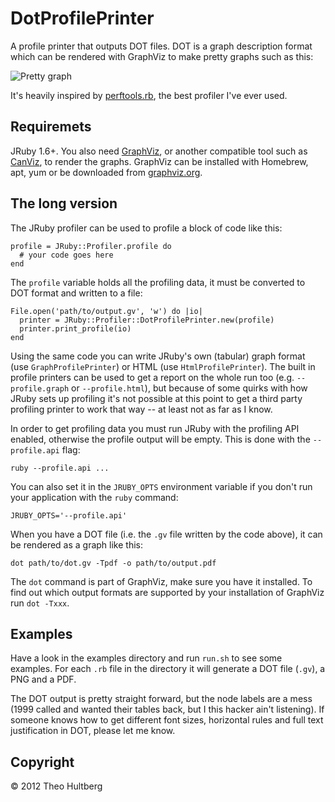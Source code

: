 # DotProfilePrinter

A profile printer that outputs DOT files. DOT is a graph description format which can be rendered with GraphViz to make pretty graphs such as this:

![](https://raw.github.com/iconara/dot_profile_printer/master/examples/example.png "Pretty graph")

It's heavily inspired by [perftools.rb](https://github.com/tmm1/perftools.rb), the best profiler I've ever used.

## Requiremets

JRuby 1.6+. You also need [GraphViz](http://graphviz.org/), or another compatible tool such as [CanViz](http://canviz.org), to render the graphs. GraphViz can be installed with Homebrew, apt, yum or be downloaded from [graphviz.org](http://graphviz.org/).

## The long version

The JRuby profiler can be used to profile a block of code like this:

    profile = JRuby::Profiler.profile do
      # your code goes here
    end

The `profile` variable holds all the profiling data, it must be converted to DOT format and written to a file:

    File.open('path/to/output.gv', 'w') do |io|
      printer = JRuby::Profiler::DotProfilePrinter.new(profile)
      printer.print_profile(io)
    end

Using the same code you can write JRuby's own (tabular) graph format (use `GraphProfilePrinter`) or HTML (use `HtmlProfilePrinter`). The built in profile printers can be used to get a report on the whole run too (e.g. `--profile.graph` or `--profile.html`), but because of some quirks with how JRuby sets up profiling it's not possible at this point to get a third party profiling printer to work that way -- at least not as far as I know.

In order to get profiling data you must run JRuby with the profiling API enabled, otherwise the profile output will be empty. This is done with the `--profile.api` flag:

    ruby --profile.api ...

You can also set it in the `JRUBY_OPTS` environment variable if you don't run your application with the `ruby` command:

    JRUBY_OPTS='--profile.api'

When you have a DOT file (i.e. the `.gv` file written by the code above), it can be rendered as a graph like this:

    dot path/to/dot.gv -Tpdf -o path/to/output.pdf

The `dot` command is part of GraphViz, make sure you have it installed. To find out which output formats are supported by your installation of GraphViz run `dot -Txxx`.

## Examples

Have a look in the examples directory and run `run.sh` to see some examples. For each `.rb` file in the directory it will generate a DOT file (`.gv`), a PNG and a PDF.

The DOT output is pretty straight forward, but the node labels are a mess (1999 called and wanted their tables back, but I this hacker ain't listening). If someone knows how to get different font sizes, horizontal rules and full text justification in DOT, please let me know.

## Copyright

© 2012 Theo Hultberg